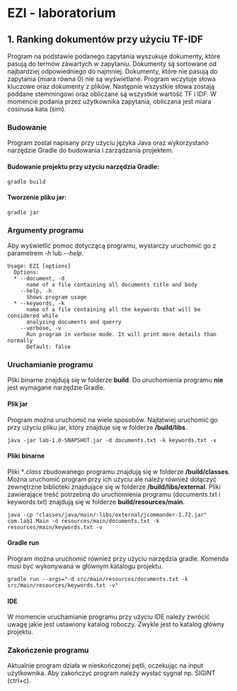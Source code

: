 # EZI - laboratorium
## 1. Ranking dokumentów przy użyciu TF-IDF
Program na podstawie podanego zapytania wyszukuje dokumenty, które pasują do termów zawartych w zapytaniu.
Dokumenty są sortowane od najbardziej odpowiedniego do najmniej. Dokumenty, które nie pasują do zapytania (miara równa 0) nie są wyświetlane.
Program wczytuje słowa kluczowe oraz dokumenty z plików. Następnie wszystkie słowa zostają poddane stemmingowi oraz obliczane są wszystkie wartość TF i IDF.
W momencie podania przez użytkownika zapytania, obliczana jest miara cosinusa kata (sim).

### Budowanie
Program został napisany przy użyciu języka Java oraz wykorzystano narzędzie Gradle do budowania i zarządzania projektem.

#### Budowanie projektu przy użyciu narzędzia Gradle:
```
gradle build
```

#### Tworzenie pliku jar:
```
gradle jar
```

### Argumenty programu
Aby wyświetlić pomoc dotyczącą programu, wystarczy uruchomić go z parametrem *-h* lub *--help*.
```
Usage: EZI [options]
  Options:
  * --document, -d
      name of a file containing all documents title and body
    --help, -h
      Shows program usage
  * --keywords, -k
      name of a file containing all the keywords that will be considered while 
      analyzing documents and querry
    --verbose, -v
      Run program in verbose mode. It will print more details than normally
      Default: false
```

### Uruchamianie programu
Pliki binarne znajdują się w folderze **build**. Do uruchomienia programu **nie** jest wymagane narzędzie Gradle.
#### Plik jar
Program można uruchomić na wiele sposobów. Najłatwiej uruchomić go przy użyciu pliku jar, który znajduje się w folderze **/build/libs**.

```
java -jar lab-1.0-SNAPSHOT.jar -d documents.txt -k keywords.txt -v
```

#### Pliki binarne
Pliki **.class* zbudowanego programu znajdują się w folderze **/build/classes**. Można uruchomić program przy ich użyciu ale należy również dołączyć zewnętrzne biblioteki znajdujące się w folderze **/build/libs/external**. Pliki zawierające treść potrzebną do uruchomienia programu (documents.txt i keywords.txt) znajdują się w folderze **build/resources/main**.
```
java -cp "classes/java/main/:libs/external/jcommander-1.72.jar" com.lab1.Main -d resources/main/documents.txt -k resources/main/keywords.txt -v
```

#### Gradle run
Program można uruchomić również przy użyciu narzędzia gradle. Komenda musi być wykonywana w głównym katalogu projektu.
```
gradle run --args="-d src/main/resources/documents.txt -k src/main/resources/keywords.txt -v"
```

#### IDE
W momencie uruchamianie programu przy użyciu IDE należy zwrócić uwagę jakie jest ustawiony katalog roboczy. Zwykle jest to katalog główny projektu.

### Zakończenie programu
Aktualnie program działa w nieskończonej pętli, oczekując na input użytkownika. Aby zakończyć program należy wysłać sygnał np. SIGINT (ctrl+c).
